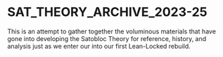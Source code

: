 # SAT_THEORY_ARCHIVE_2023-25
This is an attempt to gather together the voluminous materials that have gone into developing the Satobloc Theory for reference, history, and analysis just as we enter our into our first Lean-Locked rebuild.
